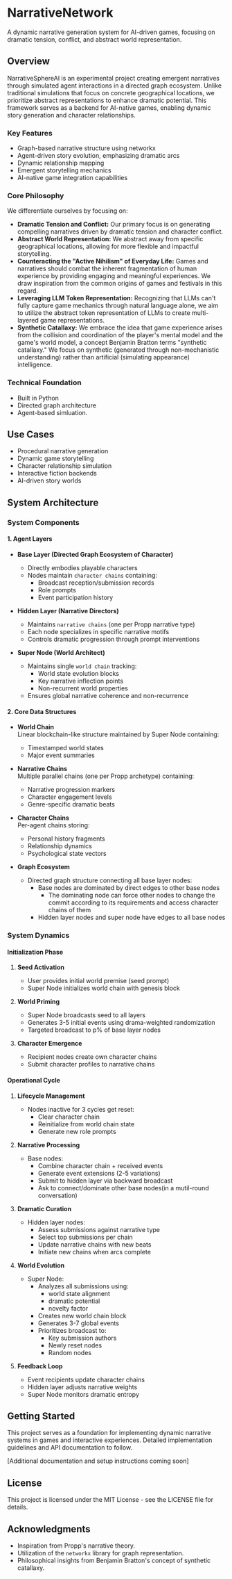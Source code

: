 # NarrativeNetwork

A dynamic narrative generation system for AI-driven games, focusing on dramatic tension, conflict, and abstract world representation.

## Overview
NarrativeSphereAI is an experimental project creating emergent narratives through simulated agent interactions in a directed graph ecosystem. Unlike traditional simulations that focus on concrete geographical locations, we prioritize abstract representations to enhance dramatic potential. This framework serves as a backend for AI-native games, enabling dynamic story generation and character relationships.

### Key Features
- Graph-based narrative structure using networkx
- Agent-driven story evolution, emphasizing dramatic arcs
- Dynamic relationship mapping
- Emergent storytelling mechanics
- AI-native game integration capabilities

### Core Philosophy

We differentiate ourselves by focusing on:

- **Dramatic Tension and Conflict:** Our primary focus is on generating compelling narratives driven by dramatic tension and character conflict.
- **Abstract World Representation:** We abstract away from specific geographical locations, allowing for more flexible and impactful storytelling.
- **Counteracting the "Active Nihilism" of Everyday Life:** Games and narratives should combat the inherent fragmentation of human experience by providing engaging and meaningful experiences. We draw inspiration from the common origins of games and festivals in this regard. 
- **Leveraging LLM Token Representation:** Recognizing that LLMs can't fully capture game mechanics through natural language alone, we aim to utilize the abstract token representation of LLMs to create multi-layered game representations.
- **Synthetic Catallaxy:** We embrace the idea that game experience arises from the collision and coordination of the player's mental model and the game's world model, a concept Benjamin Bratton terms "synthetic catallaxy." We focus on synthetic (generated through non-mechanistic understanding) rather than artificial (simulating appearance) intelligence.

### Technical Foundation
- Built in Python
- Directed graph architecture
- Agent-based simluation.

## Use Cases
- Procedural narrative generation
- Dynamic game storytelling
- Character relationship simulation
- Interactive fiction backends
- AI-driven story worlds

## System Architecture

### System Components
#### 1. Agent Layers
- **Base Layer (Directed Graph Ecosystem of Character)**
  - Directly embodies playable characters
  - Nodes maintain `character chains` containing:
    - Broadcast reception/submission records
    - Role prompts
    - Event participation history

- **Hidden Layer (Narrative Directors)**
  - Maintains `narrative chains` (one per Propp narrative type)
  - Each node specializes in specific narrative motifs
  - Controls dramatic progression through prompt interventions

- **Super Node (World Architect)**
  - Maintains single `world chain` tracking:
    - World state evolution blocks
    - Key narrative inflection points
    - Non-recurrent world properties
  - Ensures global narrative coherence and non-recurrence

#### 2. Core Data Structures
- **World Chain**  
  Linear blockchain-like structure maintained by Super Node containing:
  - Timestamped world states
  - Major event summaries

- **Narrative Chains**  
  Multiple parallel chains (one per Propp archetype) containing:
  - Narrative progression markers
  - Character engagement levels
  - Genre-specific dramatic beats

- **Character Chains**  
  Per-agent chains storing:
  - Personal history fragments
  - Relationship dynamics
  - Psychological state vectors

- **Graph Ecosystem**  
  - Directed graph structure connecting all base layer nodes:
     * Base nodes are dominated by direct edges to other base nodes
	   - The dominating node can force other nodes to change the commit according to its requirements and access character chains of them
	 * Hidden layer nodes and super node have edges to all base nodes

### System Dynamics

#### Initialization Phase
1. **Seed Activation**  
   - User provides initial world premise (seed prompt)
   - Super Node initializes world chain with genesis block

2. **World Priming**  
   - Super Node broadcasts seed to all layers
   - Generates 3-5 initial events using drama-weighted randomization
   - Targeted broadcast to p% of base layer nodes

3. **Character Emergence**  
   - Recipient nodes create own character chains
   - Submit character profiles to narrative chains

#### Operational Cycle
1. **Lifecycle Management**  
   - Nodes inactive for 3 cycles get reset:
     * Clear character chain
     * Reinitialize from world chain state
     * Generate new role prompts

2. **Narrative Processing**  
   - Base nodes:
     * Combine character chain + received events
     * Generate event extensions (2-5 variations)
     * Submit to hidden layer via backward broadcast
	 * Ask to connect/dominate other base nodes(in a mutil-round conversation)

3. **Dramatic Curation**  
   - Hidden layer nodes:
     * Assess submissions against narrative type
     * Select top submissions per chain
     * Update narrative chains with new beats
     * Initiate new chains when arcs complete

4. **World Evolution**  
   - Super Node:
     * Analyzes all submissions using:
       - world state alignment
       - dramatic potential
       - novelty factor
     * Creates new world chain block
     * Generates 3-7 global events
     * Prioritizes broadcast to:
       * Key submission authors 
       * Newly reset nodes
       * Random nodes

5. **Feedback Loop**  
   - Event recipients update character chains
   - Hidden layer adjusts narrative weights
   - Super Node monitors dramatic entropy

## Getting Started
This project serves as a foundation for implementing dynamic narrative systems in games and interactive experiences. Detailed implementation guidelines and API documentation to follow.

[Additional documentation and setup instructions coming soon]

## License
This project is licensed under the MIT License - see the LICENSE file for details.

## Acknowledgments
- Inspiration from Propp's narrative theory.
- Utilization of the `networkx` library for graph representation.
- Philosophical insights from Benjamin Bratton's concept of synthetic catallaxy.